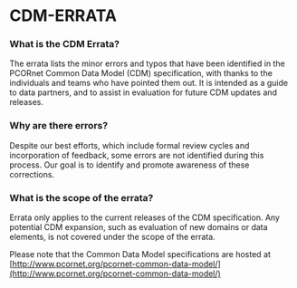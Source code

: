 # CDM-ERRATA

### What is the CDM Errata?
The errata lists the minor errors and typos that have been identified in the PCORnet Common Data Model (CDM) specification, with thanks to the individuals and teams who have pointed them out. It is intended as a guide to data partners, and to assist in evaluation for future CDM updates and releases. 

### Why are there errors?
Despite our best efforts, which include formal review cycles and incorporation of feedback, some errors are not identified during this process. Our goal is to identify and promote awareness of these corrections.

### What is the scope of the errata?
Errata only applies to the current releases of the CDM specification. Any potential CDM expansion, such as evaluation of new domains or data elements, is not covered under the scope of the errata. 

Please note that the Common Data Model specifications are hosted at [http://www.pcornet.org/pcornet-common-data-model/](http://www.pcornet.org/pcornet-common-data-model/)
